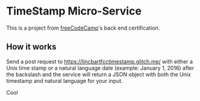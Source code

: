 TimeStamp Micro-Service
=========================

This is a project from [freeCodeCamp](https://freecodecamp.org)'s back end certification.


How it works
------------
Send a post request to https://lincbartfcctimestamp.glitch.me/ with either a Unix time stamp or a natural language date (example: January 1, 2016) after the backslash and the service will return a JSON object with both the Unix timestamp and natural language for your input.

Cool